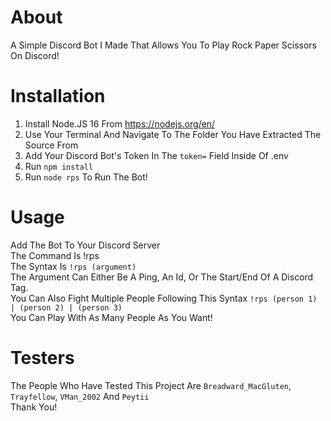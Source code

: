 # About
A Simple Discord Bot I Made That Allows You To Play Rock Paper Scissors On Discord!

# Installation
1. Install Node.JS 16 From https://nodejs.org/en/
2. Use Your Terminal And Navigate To The Folder You Have Extracted The Source From
3. Add Your Discord Bot's Token In The `token=` Field Inside Of .env
4. Run `npm install`
5. Run `node rps` To Run The Bot!

# Usage
Add The Bot To Your Discord Server \
The Command Is !rps \
The Syntax Is `!rps (argument)` \
The Argument Can Either Be A Ping, An Id, Or The Start/End Of A Discord Tag. \
You Can Also Fight Multiple People Following This Syntax `!rps (person 1) | (person 2) | (person 3)` \
You Can Play With As Many People As You Want!

# Testers
The People Who Have Tested This Project Are `Breadward_MacGluten`, `Trayfellow`, `VMan_2002` And `Peytii` \
Thank You!
